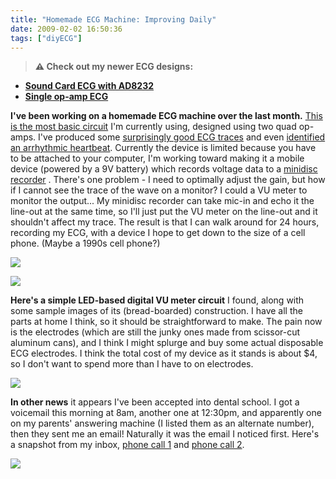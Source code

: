 ```yaml
---
title: "Homemade ECG Machine: Improving Daily"
date: 2009-02-02 16:50:36
tags: ["diyECG"]
---
```





> **⚠️ Check out my newer ECG designs:** 
* [**Sound Card ECG with AD8232**](https://swharden.com/blog/2019-03-15-sound-card-ecg-with-ad8232/)
* [**Single op-amp ECG**](https://swharden.com/blog/2016-08-08-diy-ecg-with-1-op-amp/)


__I've been working on a homemade ECG machine over the last month.__ [This is the most basic circuit](https://swharden.com/static/2009/08/14/diy_ecg_circuit.png) I'm currently using, designed using two quad op-amps. I've produced some [surprisingly good ECG traces](https://swharden.com/static/2009/01/20/nicetwopng.png) and even [identified an arrhythmic heartbeat](https://swharden.com/static/2009/01/20/murm2.png). Currently the device is limited because you have to be attached to your computer, I'm working toward making it a mobile device (powered by a 9V battery) which records voltage data to a [minidisc recorder](http://www.minidisc.org/images/sony_mznh900_silver_mymd.jpg) . There's one problem - I need to optimally adjust the gain, but how if I cannot see the trace of the wave on a monitor? I could a VU meter to monitor the output... My minidisc recorder can take mic-in and echo it the line-out at the same time, so I'll just put the VU meter on the line-out and it shouldn't affect my trace. The result is that I can walk around for 24 hours, recording my ECG, with a device I hope to get down to the size of a cell phone. (Maybe a 1990s cell phone?)

<div class="text-center img-border">

![](https://swharden.com/static/2009/02/02/vu_meter.jpg)

![](https://swharden.com/static/2009/02/02/vu_meter2.jpg)

</div>

__Here's a simple LED-based digital VU meter circuit__ I found, along with some sample images of its (bread-boarded) construction. I have all the parts at home I think, so it should be straightforward to make. The pain now is the electrodes (which are still the junky ones made from scissor-cut aluminum cans), and I think I might splurge and buy some actual disposable ECG electrodes. I think the total cost of my device as it stands is about $4, so I don't want to spend more than I have to on electrodes.

<div class="text-center">

![](https://swharden.com/static/2009/02/02/vu_circuit.png)

</div>

__In other news__ it appears I've been accepted into dental school. I got a voicemail this morning at 8am, another one at 12:30pm, and apparently one on my parents' answering machine (I listed them as an alternate number), then they sent me an email! Naturally it was the email I noticed first. Here's a snapshot from my inbox, [phone call 1](https://swharden.com/static/2009/02/02/1.mp3) and [phone call 2](https://swharden.com/static/2009/02/02/2.mp3).

<div class="text-center img-border">

![](https://swharden.com/static/2009/02/02/accepted.png)

</div>